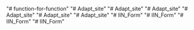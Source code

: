 "# function-for-function" 
"# Adapt_site" 
"# Adapt_site" 
"# Adapt_site" 
"# Adapt_site" 
"# Adapt_site" 
"# Adapt_site" 
"# IIN_Form" 
"# IIN_Form" 
"# IIN_Form" 
"# IIN_Form" 
